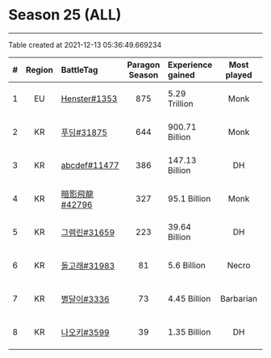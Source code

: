 # Season 25 (ALL)

---
Table created at 2021-12-13 05:36:49.669234

| #  | Region |                          BattleTag                           | Paragon Season | Experience gained | Most played |     Last update     |
| :- | :----: | :----------------------------------------------------------- | :------------: | :---------------- | :---------: | :------------------ |
| 1  |   EU   | [Henster#1353](https://eu.diablo3.com/profile/Henster-1353/) |      875       | 5.29 Trillion     |    Monk     | 2021-12-11 02:42:40 |
| 2  |   KR   | [푸딩#31875](https://kr.diablo3.com/profile/푸딩-31875/)         |      644       | 900.71 Billion    |    Monk     | 2021-12-11 07:48:09 |
| 3  |   KR   | [abcdef#11477](https://kr.diablo3.com/profile/abcdef-11477/) |      386       | 147.13 Billion    |     DH      | 2021-12-11 09:53:10 |
| 4  |   KR   | [暗影飛龍#42796](https://kr.diablo3.com/profile/暗影飛龍-42796/)     |      327       | 95.1 Billion      |    Monk     | 2021-12-10 15:11:55 |
| 5  |   KR   | [그렘린#31659](https://kr.diablo3.com/profile/그렘린-31659/)       |      223       | 39.64 Billion     |     DH      | 2021-12-11 08:25:43 |
| 6  |   KR   | [돌고래#31983](https://kr.diablo3.com/profile/돌고래-31983/)       |       81       | 5.6 Billion       |    Necro    | 2021-12-11 07:24:23 |
| 7  |   KR   | [별달이#3336](https://kr.diablo3.com/profile/별달이-3336/)         |       73       | 4.45 Billion      |  Barbarian  | 2021-12-11 08:29:29 |
| 8  |   KR   | [나오키#3599](https://kr.diablo3.com/profile/나오키-3599/)         |       39       | 1.35 Billion      |     DH      | 2021-12-11 06:36:33 |
